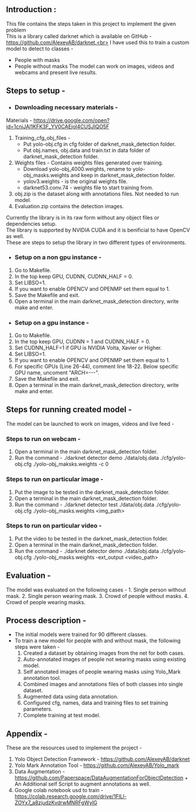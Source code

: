 ## Introduction :
This file contains the steps taken in this project to implement the given problem<br>
This is a library called darknet which is available on GitHub - https://github.com/AlexeyAB/darknet.<br>
I have used this to train a custom model to detect to classes - 
* People with masks
* People without masks
The model can work on images, videos and webcams and present live results.<br>

## Steps to setup - 
 * ### Downloading necessary materials - 
 Materials - https://drive.google.com/open?id=1cniJAl1KFK3F_YV0CAEjoI4CUSJlQO5F
 1. Training_cfg_obj_files - 
    * Put yolo-obj.cfg in cfg folder of darknet_mask_detection folder.
    * Put obj.names, obj.data and train.txt in data folder of darknet_mask_detection folder.
 2. Weights files - Contains weights files generated over training.
    * Download yolo-obj_4000.weights, rename to yolo-obj_masks.weights and keep in darknet_mask_detection folder.
    * yolov3.weights - is the original weights file.
    * darknet53.conv.74 - weights file to start training from.
 3. obj.zip is the dataset along with annotations files. Not needed to run model.
 4. Evaluation.zip contains the detection images.

Currently the library is in its raw form without any object files or dependencies setup.<br>
The library is supported by NVIDIA CUDA and it is benificial to have OpenCV as well.<br>
These are steps to setup the library in two different types of environments.<br>
 * ### Setup on a non gpu instance -
 1. Go to Makefile.
 2. In the top keep GPU, CUDNN, CUDNN_HALF = 0.
 3. Set LIBSO=1.
 4. If you want to enable OPENCV and OPENMP set them equal to 1.
 5. Save the Makefile and exit.
 6. Open a terminal in the main darknet_mask_detection directory, write make and enter.

 * ### Setup on a gpu instance -
 1. Go to Makefile.
 2. In the top keep GPU, CUDNN = 1 and CUDNN_HALF = 0.
 3. Set CUDNN_HALF=1 if GPU is NVIDIA Volta, Xavier or Higher.
 4. Set LIBSO=1.
 5. If you want to enable OPENCV and OPENMP set them equal to 1.
 6. For specific GPUs (Line 26-44), comment line 18-22. Below specific GPU name, uncoment "ARCH=---".
 7. Save the Makefile and exit.
 8. Open a terminal in the main darknet_mask_detection directory, write make and enter.

## Steps for running created model -
The model can be launched to work on images, videos and live feed - 
### Steps to run on webcam -
1. Open a terminal in the main darknet_mask_detection folder.
2. Run the command -
./darknet detector demo ./data/obj.data ./cfg/yolo-obj.cfg ./yolo-obj_maksks.weights -c 0

### Steps to run on particular image - 
1. Put the image to be tested in the darknet_mask_detection folder.
2. Open a terminal in the main darknet_mask_detection folder.
3. Run the command -
./darknet detector test ./data/obj.data ./cfg/yolo-obj.cfg ./yolo-obj_masks.weights <img_path>

### Steps to run on particular video -
1. Put the video to be tested in the darknet_mask_detection folder.
2. Open a terminal in the main darknet_mask_detection folder.
3. Run the command -
./darknet detector demo ./data/obj.data ./cfg/yolo-obj.cfg ./yolo-obj_masks.weights -ext_output <video_path>

## Evaluation - 
The model was evaluated on the following cases - 
    1. Single person without mask.
    2. Single person wearing mask.
    3. Crowd of people without masks.
    4. Crowd of people wearing masks.

## Process description - 
* The initial models were trained for 90 different classes.
* To train a new model for people with and without mask, the following steps were taken -
    1. Created a dataset by obtaining images from the net for both cases.
    2. Auto-annotated images of people not wearing masks using existing model.
    3. Self annotated images of people wearing masks using Yolo_Mark annotation tool.
    4. Combined images and annotations files of both classes into single dataset.
    5. Augmented data using data annotation.
    6. Configured cfg, names, data and training files to set training parameters.
    7. Complete training at test model.

## Appendix -
These are the resources used to implement the project - 
1. Yolo Object Detection Framework - https://github.com/AlexeyAB/darknet
2. Yolo Mark Annotation Tool - https://github.com/AlexeyAB/Yolo_mark
3. Data Augmentation - https://github.com/Paperspace/DataAugmentationForObjectDetection + An Additional self Script to augment annotations as well.
4. Google colab notebook usd to train - https://colab.research.google.com/drive/1FlLl-ZOYx7_a8zjudzKvdrwMNRFgWylG
